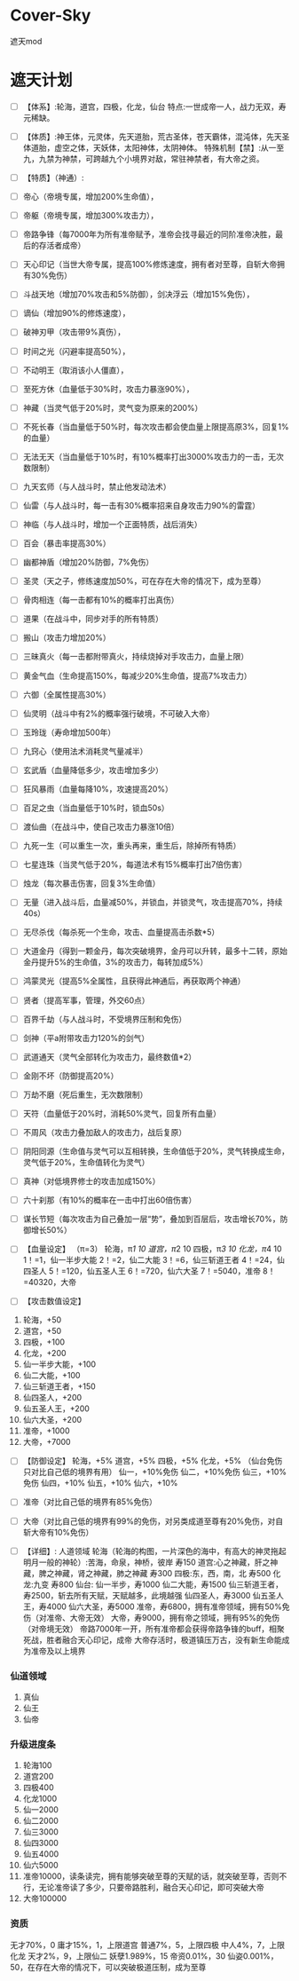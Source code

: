# Cover-Sky
遮天mod

# 遮天计划
- [ ] 【体系】:轮海，道宫，四极，化龙，仙台
特点:一世成帝一人，战力无双，寿元稀缺。
- [ ] 【体质】:神王体，元灵体，先天道胎，荒古圣体，苍天霸体，混沌体，先天圣体道胎，虚空之体，天妖体，太阳神体，太阴神体。
特殊机制【禁】:从一至九，九禁为神禁，可跨越九个小境界对敌，常驻神禁者，有大帝之资。
- [ ] 【特质】（神通）:
- [ ]  帝心（帝境专属，增加200%生命值），
- [ ] 帝躯（帝境专属，增加300%攻击力），
- [ ] 帝路争锋（每7000年为所有准帝赋予，准帝会找寻最近的同阶准帝决胜，最后的存活者成帝）
- [ ] 天心印记（当世大帝专属，提高100%修炼速度，拥有者对至尊，自斩大帝拥有30%免伤）
- [ ] 斗战天地（增加70%攻击和5%防御），剑决浮云（增加15%免伤），
- [ ] 谪仙（增加90%的修炼速度），
- [ ] 破神刃甲（攻击带9%真伤），
- [ ] 时间之光（闪避率提高50%），
- [ ] 不动明王（取消该小人僵直），
- [ ] 至死方休（血量低于30%时，攻击力暴涨90%），
- [ ] 神藏（当灵气低于20%时，灵气变为原来的200%）
- [ ] 不死长春（当血量低于50%时，每次攻击都会使血量上限提高原3%，回复1%的血量）
- [ ] 无法无天（当血量低于10%时，有10%概率打出3000%攻击力的一击，无次数限制）
- [ ] 九天玄师（与人战斗时，禁止他发动法术）
- [ ] 仙雷（与人战斗时，每一击有30%概率招来自身攻击力90%的雷霆）
- [ ] 神临（与人战斗时，增加一个正面特质，战后消失）
- [ ] 百会（暴击率提高30%）
- [ ] 幽都神盾（增加20%防御，7%免伤）
- [ ] 圣灵（天之子，修练速度加50%，可在存在大帝的情况下，成为至尊）
- [ ] 骨肉相连（每一击都有10%的概率打出真伤）
- [ ] 道果（在战斗中，同步对手的所有特质）
- [ ] 搬山（攻击力增加20%）
- [ ] 三昧真火（每一击都附带真火，持续烧掉对手攻击力，血量上限）
- [ ] 黄金气血（生命提高150%，每减少20%生命值，提高7%攻击力）
- [ ] 六御（全属性提高30%）
- [ ] 仙灵明（战斗中有2%的概率强行破境，不可破入大帝）
- [ ] 玉玲珑（寿命增加500年）
- [ ] 九窍心（使用法术消耗灵气量减半）
- [ ] 玄武盾（血量降低多少，攻击增加多少）
- [ ] 狂风暴雨（血量每降10%，攻速提高20%）
- [ ] 百足之虫（当血量低于10%时，锁血50s）
- [ ] 渡仙曲（在战斗中，使自己攻击力暴涨10倍）
- [ ] 九死一生（可以重生一次，重头再来，重生后，除掉所有特质）
- [ ] 七星连珠（当灵气低于20%，每道法术有15%概率打出7倍伤害）
- [ ] 烛龙（每次暴击伤害，回复3%生命值）
- [ ] 无量（进入战斗后，血量减50%，并锁血，并锁灵气，攻击提高70%，持续40s）
- [ ] 无尽杀伐（每杀死一个生命，攻击、血量提高击杀数*5）
- [ ] 大道金丹（得到一颗金丹，每次突破境界，金丹可以升转，最多十二转，原始金丹提升5%的生命值，3%的攻击力，每转加成5%）
- [ ] 鸿蒙灵光（提高5%全属性，且获得此神通后，再获取两个神通）
- [ ] 贤者（提高军事，管理，外交60点）
- [ ] 百界千劫（与人战斗时，不受境界压制和免伤）
- [ ] 剑神（平a附带攻击力120%的剑气）
- [ ] 武道通天（灵气全部转化为攻击力，最终数值*2）
- [ ] 金刚不坏（防御提高20%）
- [ ] 万劫不磨（死后重生，无次数限制）
- [ ] 天符（血量低于20%时，消耗50%灵气，回复所有血量）
- [ ] 不周风（攻击力叠加敌人的攻击力，战后复原）
- [ ] 阴阳同源（生命值与灵气可以互相转换，生命值低于20%，灵气转换成生命，灵气低于20%，生命值转化为灵气）
- [ ] 真神（对低境界修士的攻击加成150%）
- [ ] 六十刹那（有10%的概率在一击中打出60倍伤害）
- [ ] 谋长节短（每次攻击为自己叠加一层“势”，叠加到百层后，攻击增长70%，防御增长50%）

- [ ] 【血量设定】
（π=3）
轮海，π*1 10
道宫，π*2 10
四极，π*3 10
化龙，π*4 10
1！=1，仙一半步大能
2！=2，仙二大能
3！=6，仙三斩道王者
4！=24，仙四圣人
5！=120，仙五圣人王
6！=720，仙六大圣
7！=5040，准帝
8！=40320，大帝
- [ ] 【攻击数值设定】
1. 轮海，+50
2. 道宫，+50
3. 四极，+100
4. 化龙，+200
5. 仙一半步大能，+100
6. 仙二大能，+100
7. 仙三斩道王者，+150
8. 仙四圣人，+200
9. 仙五圣人王，+200
10. 仙六大圣，+200
11. 准帝，+1000
12. 大帝，+7000
- [ ] 【防御设定】
轮海，+5%
道宫，+5%
四极，+5%
化龙，+5%
（仙台免伤只对比自己低的境界有用）
仙一，+10%免伤
仙二，+10%免伤
仙三，+10%免伤
仙四，+10%
仙五，+10%
仙六，+10%

- [ ] 准帝（对比自己低的境界有85%免伤）
- [ ] 大帝（对比自己低的境界有99%的免伤，对另类成道至尊有20%免伤，对自斩大帝有10%免伤）

- [ ] 【详细】:
人道领域
轮海（轮海的构图，一片深色的海中，有高大的神灵拖起明月一般的神轮）:苦海，命泉，神桥，彼岸
寿150
道宫:心之神藏，肝之神藏，脾之神藏，肾之神藏，肺之神藏
寿300
四极:东，西，南，北
寿500
化龙:九变
寿800
仙台:
仙一半步，寿1000
仙二大能，寿1500
仙三斩道王者，寿2500，斩去所有天赋，天赋越多，此境越强
仙四圣人，寿3000
仙五圣人王，寿4000
仙六大圣，寿5000
准帝，寿6800，拥有准帝领域，拥有50%免伤（对准帝、大帝无效）
大帝，寿9000，拥有帝之领域，拥有95%的免伤（对帝境无效）
帝路7000年一开，所有准帝都会获得帝路争锋的buff，相聚死战，胜者融合天心印记，成帝
大帝存活时，极道镇压万古，没有新生命能成为准帝及以上境界

### 仙道领域
1. 真仙
2. 仙王
3. 仙帝

### 升级进度条
1. 轮海100
2. 道宫200
3.  四极400
4. 化龙1000
5. 仙一2000
6. 仙二2000
7. 仙三3000
8. 仙四3000
9. 仙五4000
10. 仙六5000
11. 准帝10000，读条读完，拥有能够突破至尊的天赋的话，就突破至尊，否则不行，无论准帝读了多少，只要帝路胜利，融合天心印记，即可突破大帝
12. 大帝100000

### 资质
无才70%，0
庸才15%，1，上限道宫
普通7%，5，上限四极
中人4%，7，上限化龙
天才2%，9，上限仙二
妖孽1.989%，15
帝资0.01%，30
仙姿0.001%，50，在存在大帝的情况下，可以突破极道压制，成为至尊